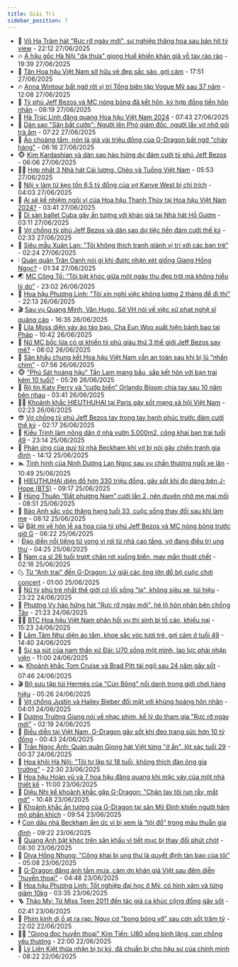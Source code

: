 ```yaml
---
title: Giải Trí
sidebar_position: 7
---
```


<!-- dantri-giai-tri:START -->
- 🤩 [Võ Hạ Trâm hát &quot;Rực rỡ ngày mới&quot;, sự nghiệp thăng hoa sau bản hit tỷ view](https://dantri.com.vn/giai-tri/vo-ha-tram-hat-ruc-ro-ngay-moi-su-nghiep-thang-hoa-sau-ban-hit-ty-view-20250622125800420.htm) - 22:12 27/06/2025
- 🔥 [Á hậu gốc Hà Nội &quot;dạ thưa&quot; giọng Huế khiến khán giả vỗ tay rào rào](https://dantri.com.vn/giai-tri/a-hau-goc-ha-noi-da-thua-giong-hue-khien-khan-gia-vo-tay-rao-rao-20250628002053370.htm) - 19:39 27/06/2025
- 🚀 [Tân Hoa hậu Việt Nam sở hữu vẻ đẹp sắc sảo, gợi cảm](https://dantri.com.vn/giai-tri/tan-hoa-hau-viet-nam-so-huu-ve-dep-sac-sao-goi-cam-20250628000909277.htm) - 17:51 27/06/2025
- 🔥 [Anna Wintour bất ngờ rời vị trí Tổng biên tập Vogue Mỹ sau 37 năm](https://dantri.com.vn/giai-tri/anna-wintour-bat-ngo-roi-vi-tri-tong-bien-tap-vogue-my-sau-37-nam-20250627152336977.htm) - 12:08 27/06/2025
- 🌈 [Tỷ phú Jeff Bezos và MC nóng bỏng đã kết hôn, ký hợp đồng tiền hôn nhân](https://dantri.com.vn/giai-tri/ty-phu-jeff-bezos-va-mc-nong-bong-da-ket-hon-ky-hop-dong-tien-hon-nhan-20250627140647528.htm) - 08:19 27/06/2025
- 📝 [Hà Trúc Linh đăng quang Hoa hậu Việt Nam 2024](https://dantri.com.vn/giai-tri/ha-truc-linh-dang-quang-hoa-hau-viet-nam-2024-20250627142040528.htm) - 07:43 27/06/2025
- 💪 [Dàn sao &quot;Săn bắt cướp&quot;: Người lên Phó giám đốc, người lấy vợ nhờ gói trà ấm](https://dantri.com.vn/giai-tri/dan-sao-san-bat-cuop-nguoi-len-pho-giam-doc-nguoi-lay-vo-nho-goi-tra-am-20250625013705933.htm) - 07:22 27/06/2025
- 🤡 [Áo choàng tắm, nón lá giá vài triệu đồng của G-Dragon bất ngờ &quot;cháy hàng&quot;](https://dantri.com.vn/giai-tri/ao-choang-tam-non-la-gia-vai-trieu-dong-cua-g-dragon-bat-ngo-chay-hang-20250627103110354.htm) - 06:16 27/06/2025
- 🐵 [Kim Kardashian và dàn sao hào hứng dự đám cưới tỷ phú Jeff Bezos](https://dantri.com.vn/giai-tri/kim-kardashian-va-dan-sao-hao-hung-du-dam-cuoi-ty-phu-jeff-bezos-20250627123113575.htm) - 06:06 27/06/2025
- 🧑‍🏫 [Hợp nhất 3 Nhà hát Cải lương, Chèo và Tuồng Việt Nam](https://dantri.com.vn/giai-tri/hop-nhat-3-nha-hat-cai-luong-cheo-va-tuong-viet-nam-20250627115210807.htm) - 05:53 27/06/2025
- 💂 [Nội y làm từ kẹo tốn 6,5 tỷ đồng của vợ Kanye West bị chỉ trích](https://dantri.com.vn/giai-tri/noi-y-lam-tu-keo-ton-65-ty-dong-cua-vo-kanye-west-bi-chi-trich-20250627104725370.htm) - 04:03 27/06/2025
- 🤠 [Ai sẽ kế nhiệm ngôi vị của Hoa hậu Thanh Thủy tại Hoa hậu Việt Nam 2024?](https://dantri.com.vn/giai-tri/ai-se-ke-nhiem-ngoi-vi-cua-hoa-hau-thanh-thuy-tai-hoa-hau-viet-nam-2024-20250626120511053.htm) - 03:41 27/06/2025
- 🫶 [Di sản ballet Cuba gây ấn tượng với khán giả tại Nhà hát Hồ Gươm](https://dantri.com.vn/giai-tri/di-san-ballet-cuba-gay-an-tuong-voi-khan-gia-tai-nha-hat-ho-guom-20250627093331089.htm) - 03:11 27/06/2025
- 🦏 [Vợ chồng tỷ phú Jeff Bezos và dàn sao dự tiệc tiền đám cưới thế kỷ](https://dantri.com.vn/giai-tri/vo-chong-ty-phu-jeff-bezos-va-dan-sao-du-tiec-tien-dam-cuoi-the-ky-20250627085817244.htm) - 02:33 27/06/2025
- 🧰 [Siêu mẫu Xuân Lan: &quot;Tôi không thích tranh giành vị trí với các bạn trẻ&quot;](https://dantri.com.vn/giai-tri/sieu-mau-xuan-lan-toi-khong-thich-tranh-gianh-vi-tri-voi-cac-ban-tre-20250627072314011.htm) - 02:24 27/06/2025
- 🕯 [Quán quân Trân Oanh nói gì khi được nhận xét giống Giang Hồng Ngọc?](https://dantri.com.vn/giai-tri/quan-quan-tran-oanh-noi-gi-khi-duoc-nhan-xet-giong-giang-hong-ngoc-20250626150513674.htm) - 01:34 27/06/2025
- 🌏 [MC Công Tố: “Tôi bật khóc giữa một ngày thu đẹp trời mà không hiểu lý do”](https://dantri.com.vn/giai-tri/mc-cong-to-toi-bat-khoc-giua-mot-ngay-thu-dep-troi-ma-khong-hieu-ly-do-20250626101317222.htm) - 23:02 26/06/2025
- 🌈 [Hoa hậu Phương Linh: &quot;Tôi xin nghỉ việc không lương 2 tháng để đi thi&quot;](https://dantri.com.vn/giai-tri/hoa-hau-phuong-linh-toi-xin-nghi-viec-khong-luong-2-thang-de-di-thi-20250626190525992.htm) - 22:13 26/06/2025
- 🎬 [Sau vụ Quang Minh, Vân Hugo, Sở VH nói về việc xử phạt nghệ sĩ quảng cáo](https://dantri.com.vn/giai-tri/sau-vu-quang-minh-van-hugo-so-vh-noi-ve-viec-xu-phat-nghe-si-quang-cao-20250626143826831.htm) - 16:35 26/06/2025
- 👀 [Lila Moss diện váy áo táo bạo, Cha Eun Woo xuất hiện bảnh bao tại Pháp](https://dantri.com.vn/giai-tri/lila-moss-dien-vay-ao-tao-bao-cha-eun-woo-xuat-hien-banh-bao-tai-phap-20250626123858662.htm) - 10:42 26/06/2025
- 🧰 [Nữ MC bốc lửa có gì khiến tỷ phủ giàu thứ 3 thế giới Jeff Bezos say mê?](https://dantri.com.vn/giai-tri/nu-mc-boc-lua-co-gi-khien-ty-phu-giau-thu-3-the-gioi-jeff-bezos-say-me-20250626125904386.htm) - 08:02 26/06/2025
- 🧰 [Sân khấu chung kết Hoa hậu Việt Nam vẫn an toàn sau khi bị lũ “nhấn chìm”](https://dantri.com.vn/giai-tri/san-khau-chung-ket-hoa-hau-viet-nam-van-an-toan-sau-khi-bi-lu-nhan-chim-20250626111646698.htm) - 07:56 26/06/2025
- 🐵 [&quot;Phú Sát hoàng hậu&quot; Tần Lam mang bầu, sắp kết hôn với bạn trai kém 10 tuổi?](https://dantri.com.vn/giai-tri/phu-sat-hoang-hau-tan-lam-mang-bau-sap-ket-hon-voi-ban-trai-kem-10-tuoi-20250626091547145.htm) - 05:26 26/06/2025
- 🐘 [Rộ tin Katy Perry và “cướp biển” Orlando Bloom chia tay sau 10 năm bên nhau](https://dantri.com.vn/giai-tri/ro-tin-katy-perry-va-cuop-bien-orlando-bloom-chia-tay-sau-10-nam-ben-nhau-20250626101305048.htm) - 03:41 26/06/2025
- 🧑‍💻 [Khoảnh khắc HIEUTHUHAI tại Paris gây sốt mạng xã hội Việt Nam](https://dantri.com.vn/giai-tri/khoanh-khac-hieuthuhai-tai-paris-gay-sot-mang-xa-hoi-viet-nam-20250626085207786.htm) - 02:23 26/06/2025
- 😎 [Vợ chồng tỷ phú Jeff Bezos tay trong tay hạnh phúc trước đám cưới thế kỷ](https://dantri.com.vn/giai-tri/vo-chong-ty-phu-jeff-bezos-tay-trong-tay-hanh-phuc-truoc-dam-cuoi-the-ky-20250626082940042.htm) - 02:17 26/06/2025
- 🧰 [Kiều Trinh làm nông dân ở nhà vườn 5.000m2, công khai bạn trai tuổi 49](https://dantri.com.vn/giai-tri/kieu-trinh-lam-nong-dan-o-nha-vuon-5000m2-cong-khai-ban-trai-tuoi-49-20250625002747191.htm) - 23:14 25/06/2025
- 🧰 [Phản ứng của quý tử nhà Beckham khi vợ bị nói gây chiến tranh gia đình](https://dantri.com.vn/giai-tri/phan-ung-cua-quy-tu-nha-beckham-khi-vo-bi-noi-gay-chien-tranh-gia-dinh-20250625112247010.htm) - 14:12 25/06/2025
- 🏊 [Tình hình của Ninh Dương Lan Ngọc sau vụ chấn thương ngồi xe lăn](https://dantri.com.vn/giai-tri/tinh-hinh-cua-ninh-duong-lan-ngoc-sau-vu-chan-thuong-ngoi-xe-lan-20250625124210541.htm) - 10:49 25/06/2025
- 🌋 [HIEUTHUHAI diện đồ hơn 330 triệu đồng, gây sốt khi đọ dáng bên J-Hope &lpar;BTS&rpar;](https://dantri.com.vn/giai-tri/hieuthuhai-dien-do-hon-330-trieu-dong-gay-sot-khi-do-dang-ben-j-hope-bts-20250625135810397.htm) - 09:17 25/06/2025
- 🔭 [Hùng Thuận “Đất phương Nam” cưới lần 2, nên duyên nhờ mẹ mai mối](https://dantri.com.vn/giai-tri/hung-thuan-dat-phuong-nam-cuoi-lan-2-nen-duyen-nho-me-mai-moi-20250625145341201.htm) - 08:51 25/06/2025
- 📝 [Bảo Anh sắc vóc thăng hạng tuổi 33, cuộc sống thay đổi sau khi làm mẹ](https://dantri.com.vn/giai-tri/bao-anh-sac-voc-thang-hang-tuoi-33-cuoc-song-thay-doi-sau-khi-lam-me-20250624234114136.htm) - 08:12 25/06/2025
- 😺 [Bật mí về hôn lễ xa hoa của tỷ phú Jeff Bezos và MC nóng bỏng trước giờ G](https://dantri.com.vn/giai-tri/bat-mi-ve-hon-le-xa-hoa-cua-ty-phu-jeff-bezos-va-mc-nong-bong-truoc-gio-g-20250625124113929.htm) - 06:22 25/06/2025
- 🕯 [Đạo diễn nổi tiếng tử vong vì rơi từ nhà cao tầng, vợ đang điều trị ung thư](https://dantri.com.vn/giai-tri/dao-dien-noi-tieng-tu-vong-vi-roi-tu-nha-cao-tang-vo-dang-dieu-tri-ung-thu-20250625093624884.htm) - 04:25 25/06/2025
- 🦄 [Nam ca sĩ 26 tuổi trượt chân rơi xuống biển, may mắn thoát chết](https://dantri.com.vn/giai-tri/nam-ca-si-26-tuoi-truot-chan-roi-xuong-bien-may-man-thoat-chet-20250625090916260.htm) - 02:16 25/06/2025
- 🌜 [Từ “Anh trai” đến G-Dragon: Lý giải các ông lớn đổ bộ cuộc chơi concert](https://dantri.com.vn/giai-tri/tu-anh-trai-den-g-dragon-ly-giai-cac-ong-lon-do-bo-cuoc-choi-concert-20250624095058092.htm) - 01:00 25/06/2025
- 👹 [Nữ tỷ phú trẻ nhất thế giới có lối sống &quot;lạ&quot;, không siêu xe, túi hiệu](https://dantri.com.vn/giai-tri/nu-ty-phu-tre-nhat-the-gioi-co-loi-song-la-khong-sieu-xe-tui-hieu-20250624131123927.htm) - 23:22 24/06/2025
- 🚀 [Phương Vy hào hứng hát &quot;Rực rỡ ngày mới&quot;, hé lộ hôn nhân bên chồng Tây](https://dantri.com.vn/giai-tri/phuong-vy-hao-hung-hat-ruc-ro-ngay-moi-he-lo-hon-nhan-ben-chong-tay-20250621053628624.htm) - 21:23 24/06/2025
- 🧑‍💻 [BTC Hoa hậu Việt Nam phản hồi vụ thí sinh bị tố cáo, khiếu nại](https://dantri.com.vn/giai-tri/btc-hoa-hau-viet-nam-phan-hoi-vu-thi-sinh-bi-to-cao-khieu-nai-20250624155536249.htm) - 15:23 24/06/2025
- 🦩 [Lâm Tâm Như diện áo tắm, khoe sắc vóc tươi trẻ, gợi cảm ở tuổi 49](https://dantri.com.vn/giai-tri/lam-tam-nhu-dien-ao-tam-khoe-sac-voc-tuoi-tre-goi-cam-o-tuoi-49-20250624162028885.htm) - 14:40 24/06/2025
- 💫 [Sự sa sút của nam thần xứ Đài: U70 sống một mình, lao lực phải nhập viện](https://dantri.com.vn/giai-tri/su-sa-sut-cua-nam-than-xu-dai-u70-song-mot-minh-lao-luc-phai-nhap-vien-20250624103013347.htm) - 11:00 24/06/2025
- 🏊 [Khoảnh khắc Tom Cruise và Brad Pitt tái ngộ sau 24 năm gây sốt](https://dantri.com.vn/giai-tri/khoanh-khac-tom-cruise-va-brad-pitt-tai-ngo-sau-24-nam-gay-sot-20250624114849031.htm) - 07:46 24/06/2025
- 🎬 [Bộ sưu tập túi Hermès của &quot;Cún Bông&quot; nổi danh trong giới chơi hàng hiệu](https://dantri.com.vn/giai-tri/bo-suu-tap-tui-hermes-cua-cun-bong-noi-danh-trong-gioi-choi-hang-hieu-20250624115031468.htm) - 05:26 24/06/2025
- 💃 [Vợ chồng Justin và Hailey Bieber đối mặt với khủng hoảng hôn nhân](https://dantri.com.vn/giai-tri/vo-chong-justin-va-hailey-bieber-doi-mat-voi-khung-hoang-hon-nhan-20250624091744679.htm) - 04:01 24/06/2025
- 🌊 [Dương Trường Giang nói về nhạc phim, kể lý do tham gia &quot;Rực rỡ ngày mới&quot;](https://dantri.com.vn/giai-tri/duong-truong-giang-noi-ve-nhac-phim-ke-ly-do-tham-gia-ruc-ro-ngay-moi-20250624001759829.htm) - 02:19 24/06/2025
- 🧰 [Biểu diễn tại Việt Nam, G-Dragon gây sốt khi đeo trang sức hơn 10 tỷ đồng](https://dantri.com.vn/giai-tri/bieu-dien-tai-viet-nam-g-dragon-gay-sot-khi-deo-trang-suc-hon-10-ty-dong-20250624035108161.htm) - 00:43 24/06/2025
- 🦣 [Trần Ngọc Ánh: Quán quân Giọng hát Việt từng &quot;ở ẩn&quot;, lột xác tuổi 29](https://dantri.com.vn/giai-tri/tran-ngoc-anh-quan-quan-giong-hat-viet-tung-o-an-lot-xac-tuoi-29-20250619225450588.htm) - 00:37 24/06/2025
- 🥷 [Hoa khôi Hà Nội: &quot;Tôi tự lập từ 18 tuổi, không thích đàn ông gia trưởng&quot;](https://dantri.com.vn/giai-tri/hoa-khoi-ha-noi-toi-tu-lap-tu-18-tuoi-khong-thich-dan-ong-gia-truong-20250623114655475.htm) - 22:30 23/06/2025
- 🦏 [Hoa hậu Hoàn vũ và 7 hoa hậu đăng quang khi mặc váy của một nhà thiết kế](https://dantri.com.vn/giai-tri/hoa-hau-hoan-vu-va-7-hoa-hau-dang-quang-khi-mac-vay-cua-mot-nha-thiet-ke-20250623103858041.htm) - 11:00 23/06/2025
- 🫶 [Diệu Nhi kể khoảnh khắc gặp G-Dragon: &quot;Chân tay tôi run rẩy, mắt mờ&quot;](https://dantri.com.vn/giai-tri/dieu-nhi-ke-khoanh-khac-gap-g-dragon-chan-tay-toi-run-ray-mat-mo-20250623173815012.htm) - 10:48 23/06/2025
- 💼 [Khoảnh khắc ấn tượng của G-Dragon tại sân Mỹ Đình khiến người hâm mộ phấn khích](https://dantri.com.vn/giai-tri/khoanh-khac-an-tuong-cua-g-dragon-tai-san-my-dinh-khien-nguoi-ham-mo-phan-khich-20250623164020348.htm) - 09:54 23/06/2025
- 🕴 [Con dâu nhà Beckham ấm ức vì bị xem là “tội đồ” trong mâu thuẫn gia đình](https://dantri.com.vn/giai-tri/con-dau-nha-beckham-am-uc-vi-bi-xem-la-toi-do-trong-mau-thuan-gia-dinh-20250623121627330.htm) - 09:22 23/06/2025
- 🐲 [Quang Anh bật khóc trên sân khấu vì tiết mục bị thay đổi phút chót](https://dantri.com.vn/giai-tri/quang-anh-bat-khoc-tren-san-khau-vi-tiet-muc-bi-thay-doi-phut-chot-20250623150134861.htm) - 08:30 23/06/2025
- 🐘 [Diva Hồng Nhung: &quot;Công khai bị ung thư là quyết định tàn bạo của tôi&quot;](https://dantri.com.vn/giai-tri/diva-hong-nhung-cong-khai-bi-ung-thu-la-quyet-dinh-tan-bao-cua-toi-20250623111725699.htm) - 05:08 23/06/2025
- 🤭 [G-Dragon đăng ảnh tắm mưa, cảm ơn khán giả Việt sau đêm diễn &quot;huyền thoại&quot;](https://dantri.com.vn/giai-tri/g-dragon-dang-anh-tam-mua-cam-on-khan-gia-viet-sau-dem-dien-huyen-thoai-20250623111943011.htm) - 04:48 23/06/2025
- 💯 [Hoa hậu Phương Linh: Tốt nghiệp đại học ở Mỹ, có hình xăm và từng giảm 10kg](https://dantri.com.vn/giai-tri/hoa-hau-phuong-linh-tot-nghiep-dai-hoc-o-my-co-hinh-xam-va-tung-giam-10kg-20250622110840275.htm) - 03:35 23/06/2025
- 🪜 [Thảo My: Từ Miss Teen 2011 đến tác giả ca khúc cộng đồng gây sốt](https://dantri.com.vn/giai-tri/thao-my-tu-miss-teen-2011-den-tac-gia-ca-khuc-cong-dong-gay-sot-20250623081551080.htm) - 02:41 23/06/2025
- 👹 [Phim kinh dị ồ ạt ra rạp: Nguy cơ &quot;bong bóng vỡ&quot; sau cơn sốt trăm tỷ](https://dantri.com.vn/giai-tri/phim-kinh-di-o-at-ra-rap-nguy-co-bong-bong-vo-sau-con-sot-tram-ty-20250619105026339.htm) - 22:02 22/06/2025
- 🧑‍🏫 [&quot;Giọng đọc huyền thoại&quot; Kim Tiến: U80 sống bình lặng, con chồng yêu thương](https://dantri.com.vn/giai-tri/giong-doc-huyen-thoai-kim-tien-u80-song-binh-lang-con-chong-yeu-thuong-20250621155608804.htm) - 22:00 22/06/2025
- 🐘 [Lý Liên Kiệt thừa nhận bị tự kỷ, đã chuẩn bị cho hậu sự của chính mình](https://dantri.com.vn/giai-tri/ly-lien-kiet-thua-nhan-bi-tu-ky-da-chuan-bi-cho-hau-su-cua-chinh-minh-20250622120846555.htm) - 08:22 22/06/2025<!-- dantri-giai-tri:END -->

